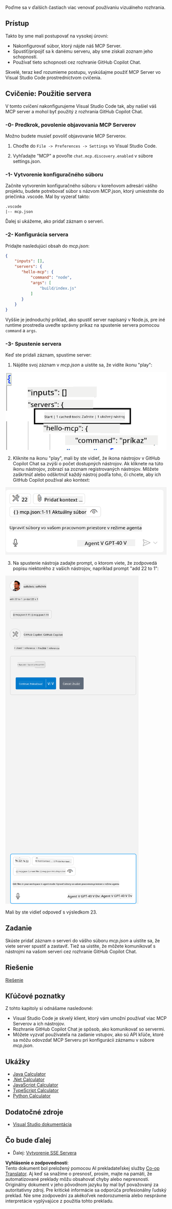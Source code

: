 <!--
CO_OP_TRANSLATOR_METADATA:
{
  "original_hash": "54e9ffc5dba01afcb8880a9949fd1881",
  "translation_date": "2025-07-04T18:43:40+00:00",
  "source_file": "03-GettingStarted/04-vscode/README.md",
  "language_code": "sk"
}
-->
Poďme sa v ďalších častiach viac venovať používaniu vizuálneho rozhrania.

## Prístup

Takto by sme mali postupovať na vysokej úrovni:

- Nakonfigurovať súbor, ktorý nájde náš MCP Server.
- Spustiť/pripojiť sa k danému serveru, aby sme získali zoznam jeho schopností.
- Používať tieto schopnosti cez rozhranie GitHub Copilot Chat.

Skvelé, teraz keď rozumieme postupu, vyskúšajme použiť MCP Server vo Visual Studio Code prostredníctvom cvičenia.

## Cvičenie: Použitie servera

V tomto cvičení nakonfigurujeme Visual Studio Code tak, aby našiel váš MCP server a mohol byť použitý z rozhrania GitHub Copilot Chat.

### -0- Predkrok, povolenie objavovania MCP Serverov

Možno budete musieť povoliť objavovanie MCP Serverov.

1. Choďte do `File -> Preferences -> Settings` vo Visual Studio Code.

2. Vyhľadajte "MCP" a povoľte `chat.mcp.discovery.enabled` v súbore settings.json.

### -1- Vytvorenie konfiguračného súboru

Začnite vytvorením konfiguračného súboru v koreňovom adresári vášho projektu, budete potrebovať súbor s názvom MCP.json, ktorý umiestnite do priečinka .vscode. Mal by vyzerať takto:

```text
.vscode
|-- mcp.json
```

Ďalej si ukážeme, ako pridať záznam o serveri.

### -2- Konfigurácia servera

Pridajte nasledujúci obsah do *mcp.json*:

```json
{
    "inputs": [],
    "servers": {
       "hello-mcp": {
           "command": "node",
           "args": [
               "build/index.js"
           ]
       }
    }
}
```

Vyššie je jednoduchý príklad, ako spustiť server napísaný v Node.js, pre iné runtime prostredia uveďte správny príkaz na spustenie servera pomocou `command` a `args`.

### -3- Spustenie servera

Keď ste pridali záznam, spustime server:

1. Nájdite svoj záznam v *mcp.json* a uistite sa, že vidíte ikonu "play":

  ![Spustenie servera vo Visual Studio Code](../../../../translated_images/vscode-start-server.8e3c986612e3555de47e5b1e37b2f3020457eeb6a206568570fd74a17e3796ad.sk.png)  

2. Kliknite na ikonu "play", mali by ste vidieť, že ikona nástrojov v GitHub Copilot Chat sa zvýši o počet dostupných nástrojov. Ak kliknete na túto ikonu nástrojov, zobrazí sa zoznam registrovaných nástrojov. Môžete zaškrtnúť alebo odškrtnúť každý nástroj podľa toho, či chcete, aby ich GitHub Copilot používal ako kontext:

  ![Spustenie servera vo Visual Studio Code](../../../../translated_images/vscode-tool.0b3bbea2fb7d8c26ddf573cad15ef654e55302a323267d8ee6bd742fe7df7fed.sk.png)

3. Na spustenie nástroja zadajte prompt, o ktorom viete, že zodpovedá popisu niektorého z vašich nástrojov, napríklad prompt "add 22 to 1":

  ![Spustenie nástroja z GitHub Copilot](../../../../translated_images/vscode-agent.d5a0e0b897331060518fe3f13907677ef52b879db98c64d68a38338608f3751e.sk.png)

  Mali by ste vidieť odpoveď s výsledkom 23.

## Zadanie

Skúste pridať záznam o serveri do vášho súboru *mcp.json* a uistite sa, že viete server spustiť a zastaviť. Tiež sa uistite, že môžete komunikovať s nástrojmi na vašom serveri cez rozhranie GitHub Copilot Chat.

## Riešenie

[Riešenie](./solution/README.md)

## Kľúčové poznatky

Z tohto kapitoly si odnášame nasledovné:

- Visual Studio Code je skvelý klient, ktorý vám umožní používať viac MCP Serverov a ich nástrojov.
- Rozhranie GitHub Copilot Chat je spôsob, ako komunikovať so servermi.
- Môžete vyzvať používateľa na zadanie vstupov, ako sú API kľúče, ktoré sa môžu odovzdať MCP Serveru pri konfigurácii záznamu v súbore *mcp.json*.

## Ukážky

- [Java Calculator](../samples/java/calculator/README.md)
- [.Net Calculator](../../../../03-GettingStarted/samples/csharp)
- [JavaScript Calculator](../samples/javascript/README.md)
- [TypeScript Calculator](../samples/typescript/README.md)
- [Python Calculator](../../../../03-GettingStarted/samples/python)

## Dodatočné zdroje

- [Visual Studio dokumentácia](https://code.visualstudio.com/docs/copilot/chat/mcp-servers)

## Čo bude ďalej

- Ďalej: [Vytvorenie SSE Servera](../05-sse-server/README.md)

**Vyhlásenie o zodpovednosti**:  
Tento dokument bol preložený pomocou AI prekladateľskej služby [Co-op Translator](https://github.com/Azure/co-op-translator). Aj keď sa snažíme o presnosť, prosím, majte na pamäti, že automatizované preklady môžu obsahovať chyby alebo nepresnosti. Originálny dokument v jeho pôvodnom jazyku by mal byť považovaný za autoritatívny zdroj. Pre kritické informácie sa odporúča profesionálny ľudský preklad. Nie sme zodpovední za akékoľvek nedorozumenia alebo nesprávne interpretácie vyplývajúce z použitia tohto prekladu.